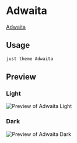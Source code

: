 # Adwaita

[Adwaita](https://github.com/birneee)

## Usage

```bash
just theme Adwaita
```

## Preview

### Light

![Preview of Adwaita Light](preview-light.png)

### Dark

![Preview of Adwaita Dark](preview-dark.png)
